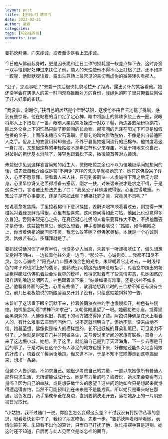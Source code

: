 ```yaml
---
layout: post
title: 【企划if】清凉门
date: 2023-02-21
Author: 潋卿
categories: 
tags: [何必住苏州]
comments: true
--- 
```


姜鹳泱拜佛，向来虔诚，或者至少是看上去虔诚。

今日他从佛前起身时，更是因长跪和连日工作的损耗腿一软差点摔下去。这时身旁一双手恰到好处伸过来扶住了他，商人的天性使他不得不心上打起了鼓，还不如摔一跤呢，他默默腹诽着，露出生意场上最常见的亲切而虚伪的微笑转头看那人。

“公子，您没事吧？”朱碧一扶后很快礼貌地拉开了距离，露出关怀的笑容看他。她还没学会在遇见人的第一时间观察推断对方的身份，浅绿色的眸子里只带着些刚做了好人好事的雀跃。

“我没事，谢谢你。”扶自己的居然是个年轻姑娘，这使他不由自主地挑了挑眉，感到有些惊讶。他在站稳的当口定了定心神，暗中将腕上的佛珠多绕上去一圈，双眼将那人上下扫视了一番。眼前人栗色短发挽成一对双丫髻，两边各戴朵粉色绢花，除此外全身上下的饰品只剩了脖颈间的长命锁。那项圈的光泽在阳光下可见是如假包换的金子，上面虽未镶嵌宝石玛瑙，但雕刻的暗纹雅致脱俗，不像是出自普通匠人之手。但身上的衣裳用料却普通，不外乎县里妯娌间流行的细棉布。他忖度着这一身打扮，又想起这样的年轻姑娘不逢年过节也少来寺庙，不至于特地来讹自己，对破财的担忧基本消除了，笑容也跟着松下来，微微颔首等对方接话。

朱碧很少见到这样答言简短的陌生人，微微吃惊之余也不以为怪地继续问她想问的话，该先做自我介绍或是答“不用谢”这样的念头早就被她忘了。她在这佛殿呆了许久，心里不愿意拜，便看着人来人往，只见到姜鹳泱一人虔诚得下拜之后无力起身，心里早惊讶又艳羡得准备去搭话，刚才一扶，对朱碧来说才是求之不得，于是这次开口，言语便比想法先出了口：“我见公子拜佛虔诚得很，心里觉得敬重。不知公子是有心事要求，还是向来如此呢？佛祖托梦之类，究竟灵不灵呢？”

她说着愈发焦躁，手里捻着裙带下意识揉搓，姜鹳泱眼神顺着看过去，倒觉得一抹橙色衬着绿衣鲜亮得很，心里有些喜欢。这问题问得如此刁钻，他因此也没觉得多么冒犯。否则朱碧无心之失，在真正潜心礼佛的人看来要算作大不敬，不拂袖而去才是奇怪。这姑娘有意思，他这么想着，伸手虚握着嘴说：“姑娘，如今佛殿之上，你当着佛祖的面问灵不灵，我怎么敢答呢？但佛家奥秘，本就是一个心诚则灵。姑娘若有心，多拜拜就是了。”

姜鹳泱说话习惯了半真半假，也没多少人当真，朱碧乍一听却被唬住了，偏头想想又觉得不明白，一边拉着他往外走一边问：“那公子，心诚则灵……我都不知灵不灵，怎么心诚呢？”阳光从门口照进浅金色的光束，朱碧朝着它走过去，一时浅绿色的眸子玲珑如上好的翡翠。姜鹳泱没习惯这光线眯着眼抬手，对着空中照出的粉尘觉得朦胧仿佛见着些金沙世界的模样，难得沉默着有了些真情实意，见她困惑的模样话到嘴边又咽回去，神色跟着淡下来：“姑娘如果有难事，还是求神不如求己。”他看看外面的天色，心里有些懒了，散漫地想着此时的三合楼不知还有没有空位，前几日老板娘说的新酿醇酒又开封了没有，只给这姑娘斜斜的一瞥。

朱碧听了这话垂下眼帘沉默下来，拉着姜鹳泱衣袖的手也慢慢松开，神色有些恍惚。她嘴里念叨着"求神不如求己"，又朝佛殿里望了一眼。她最初进寺庙，觉得里面黑洞洞的，大佛像也旧，靠底下的地方被摸得掉了漆。阿娘说神佛是在天上看着人的，有什么难事去庙里问问他们，说不定就想明白了。但她不信，没来由地不信，她甚至想，佛像也是按人的模样塑的，长不出妖族的耳朵和尾巴，可见灵力不够了。之后就是得知自己并非阿娘亲生，又与传说里听闻的家族有联系，孤身一人来了这边境小城。她想，到了这里，就能骗自己是到了天涯海角，下一步去哪是日后的事了。于是时间在这个少有人涉足的地方也慢下来，好像她还能久久地当阿娘的好孩子，梳着双丫髻满街地跑。但又逃不掉，于是不知不觉顺脚走到这寺庙里来，想求一条路。

但这个人告诉她，不如求自己。她很少考虑自己的力量，一直以来她像所有普通人那样只求生活，无所谓能做成什么。她是有力量的吗？或者说，她未来会变得有力量吗？因为自己的血脉，或是想要做什么的愿望？这些问题她如今只是想起来就觉得遥远得害怕，当然不可能预料到在未来是不是能成真。所以她只是垂头站在那里，脸色发白，两手攥成拳垂在身边，直到姜鹳泱走开去，落在她身上的一片阴影被日光取代。

"小姑娘，我不过随口一说，你脸色怎么变得这么差？不过我没有打探你私事的意思，眼看着快到中午了，我约了朋友吃饭，先走一步。"姜鹳泱眯着眼睛看她，表情似笑非笑。朱碧看不出他的算计，只当自己打扰了他，急忙摆摆手算是道别。她这时还不知道，日后再与此人见面会是以怎样的面目。

